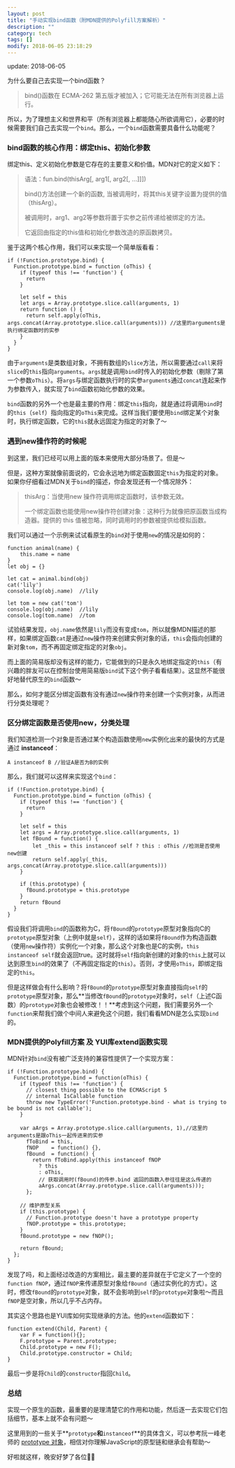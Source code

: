 ```yaml
---
layout: post
title: "手动实现bind函数（附MDN提供的Polyfill方案解析）"
description: ""
category: tech
tags: []
modify: 2018-06-05 23:18:29
---
```


update: 2018-06-05

为什么要自己去实现一个bind函数？
> bind()函数在 ECMA-262 第五版才被加入；它可能无法在所有浏览器上运行。

所以，为了理想主义和世界和平（所有浏览器上都能随心所欲调用它），必要的时候需要我们自己去实现一个`bind`。那么，一个`bind`函数需要具备什么功能呢？

### bind函数的核心作用：绑定this、初始化参数
绑定this、定义初始化参数是它存在的主要意义和价值。MDN对它的定义如下：
> 语法：fun.bind(thisArg[, arg1[, arg2[, ...]]])
> 
> bind()方法创建一个新的函数, 当被调用时，将其this关键字设置为提供的值（thisArg）。
> 
> 被调用时，arg1、arg2等参数将置于实参之前传递给被绑定的方法。
> 
> 它返回由指定的this值和初始化参数改造的原函数拷贝。

鉴于这两个核心作用，我们可以来实现一个简单版看看：

```
if (!Function.prototype.bind) {
  Function.prototype.bind = function (oThis) {
  	if (typeof this !== 'function') {
      return
    }
  
    let self = this
    let args = Array.prototype.slice.call(arguments, 1)
    return function () {
      return self.apply(oThis, args.concat(Array.prototype.slice.call(arguments))) //这里的arguments是执行绑定函数时的实参
    }
  }
}
```
由于`arguments`是类数组对象，不拥有数组的`slice`方法，所以需要通过`call`来将`slice`的`this`指向`arguments`。`args`就是调用`bind`时传入的初始化参数（剔除了第一个参数`oThis`）。将`args`与绑定函数执行时的实参`arguments`通过`concat`连起来作为参数传入，就实现了`bind`函数初始化参数的效果。

`bind`函数的另外一个也是最主要的作用：绑定`this`指向，就是通过将调用`bind`时的`this`（`self`）指向指定的`oThis`来完成。这样当我们要使用`bind`绑定某个对象时，执行绑定函数，它的`this`就永远固定为指定的对象了～

### 遇到new操作符的时候呢

到这里，我们已经可以用上面的版本来使用大部分场景了。但是～

但是，这种方案就像前面说的，它会永远地为绑定函数固定`this`为指定的对象。如果你仔细看过MDN关于`bind`的描述，你会发现还有一个情况除外：
> thisArg：当使用new 操作符调用绑定函数时，该参数无效。
> 
> 一个绑定函数也能使用new操作符创建对象：这种行为就像把原函数当成构造器。提供的 this 值被忽略，同时调用时的参数被提供给模拟函数。

我们可以通过一个示例来试试看原生的`bind`对于使用`new`的情况是如何的：

```
function animal(name) {
    this.name = name
}
let obj = {}

let cat = animal.bind(obj)
cat('lily')
console.log(obj.name)  //lily

let tom = new cat('tom')
console.log(obj.name)  //lily
console.log(tom.name)  //tom
```
试验结果发现，`obj.name`依然是`lily`而没有变成`tom`，所以就像MDN描述的那样，如果绑定函数`cat`是通过`new`操作符来创建实例对象的话，`this`会指向创建的新对象`tom`，而不再固定绑定指定的对象`obj`。

而上面的简易版却没有这样的能力，它能做到的只是永久地绑定指定的`this`（有兴趣的胖友可以在控制台使用简易版`bind`试下这个例子看看结果）。这显然不能很好地替代原生的`bind`函数～

那么，如何才能区分绑定函数有没有通过`new`操作符来创建一个实例对象，从而进行分类处理呢？

### 区分绑定函数是否使用new，分类处理

我们知道检测一个对象是否通过某个构造函数使用`new`实例化出来的最快的方式是通过 **instanceof**：

`A instanceof B //验证A是否为B的实例`

那么，我们就可以这样来实现这个`bind`：

```
if (!Function.prototype.bind) {
  Function.prototype.bind = function (oThis) {
  	if (typeof this !== 'function') {
      return
    }
    
    let self = this
    let args = Array.prototype.slice.call(arguments, 1)
    let fBound = function() {
    	let _this = this instanceof self ? this : oThis //检测是否使用new创建
        return self.apply(_this, args.concat(Array.prototype.slice.call(arguments)))
    }
    
    if (this.prototype) {
      fBound.prototype = this.prototype
    } 
	return fBound
  }
}
```
假设我们将调用`bind`的函数称为C，将`fBound`的`prototype`原型对象指向C的`prototype`原型对象（上例中就是`self`），这样的话如果将`fBound`作为构造函数（使用`new`操作符）实例化一个对象，那么这个对象也是C的实例，`this instanceof self`就会返回true。这时就将`self`指向新创建的对象的`this`上就可以达到原生`bind`的效果了（不再固定指定的`this`）。否则，才使用`oThis`，即绑定指定的`this`。

但是这样做会有什么影响？将`fBound`的`prototype`原型对象直接指向`self`的`prototype`原型对象，那么**当修改`fBound`的`prototype`对象时，`self`（上述C函数）的`prototype`对象也会被修改！！**考虑到这个问题，我们需要另外一个`function`来帮我们做个中间人来避免这个问题，我们看看MDN是怎么实现`bind`的。


### MDN提供的Polyfill方案 及 YUI库extend函数实现
MDN针对`bind`没有被广泛支持的兼容性提供了一个实现方案：

```
if (!Function.prototype.bind) {
  Function.prototype.bind = function(oThis) {
    if (typeof this !== 'function') {
      // closest thing possible to the ECMAScript 5
      // internal IsCallable function
      throw new TypeError('Function.prototype.bind - what is trying to be bound is not callable');
    }

    var aArgs = Array.prototype.slice.call(arguments, 1),//这里的arguments是跟oThis一起传进来的实参
      fToBind = this,
      fNOP    = function() {},
      fBound  = function() {
        return fToBind.apply(this instanceof fNOP
          ? this
          : oThis,
          // 获取调用时(fBound)的传参.bind 返回的函数入参往往是这么传递的
          aArgs.concat(Array.prototype.slice.call(arguments)));
      };

    // 维护原型关系
    if (this.prototype) {
      // Function.prototype doesn't have a prototype property
      fNOP.prototype = this.prototype;
    }
    fBound.prototype = new fNOP();

    return fBound;
  };
}
```
发现了吗，和上面经过改造的方案相比，最主要的差异就在于它定义了一个空的`function fNOP`，通过`fNOP`来传递原型对象给`fBound`（通过实例化的方式）。这时，修改`fBound`的`prototype`对象，就不会影响到`self`的`prototype`对象啦～而且`fNOP`是空对象，所以几乎不占内存。

其实这个思路也是YUI库如何实现继承的方法。他的`extend`函数如下：

```
function extend(Child, Parent) {
	var F = function(){};
	F.prototype = Parent.prototype;
	Child.prototype = new F();
	Child.prototype.constructor = Child;
}

```
最后一步是将`Child`的`constructor`指回`Child`。


### 总结
实现一个原生的函数，最重要的是理清楚它的作用和功能，然后逐一去实现它们包括细节，基本上就不会有问题～

这里用到的一些关于**`prototype`**和**`instanceof`**的具体含义，可以参考阮一峰老师的 [prototype 对象](http://javascript.ruanyifeng.com/oop/prototype.html)，相信对你理解JavaScript的原型链和继承会有帮助～

好啦就这样，晚安好梦了各位🌛✨
